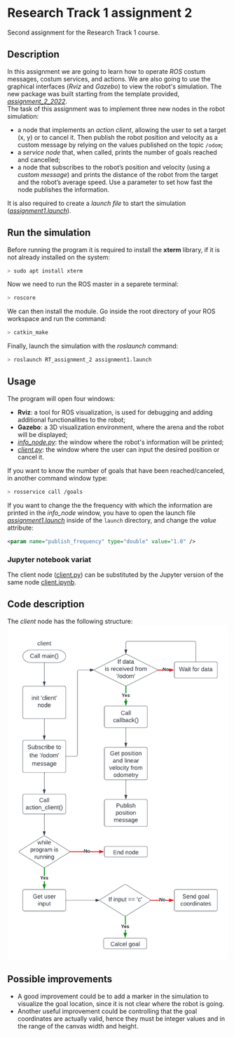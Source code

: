# Research Track 1 assignment 2

Second assignment for the Research Track 1 course.

## Description

In this assignment we are going to learn how to operate _ROS_ costum messages, costum services, and actions. We are also going to use the graphical interfaces (_Rviz_ and _Gazebo_) to view the robot's simulation.
The new package was built starting from the template provided, [_assignment_2_2022_](https://github.com/CarmineD8/assignment_2_2022).<br>
The task of this assignment was to implement three new nodes in the robot simulation:

- a node that implements an _action client_, allowing the user to set a target (x, y) or to cancel it. Then publish the robot position and velocity as a custom message by relying on the values published on the topic `/odom`;
- a _service node_ that, when called, prints the number of goals reached and cancelled;
- a node that subscribes to the robot’s position and velocity (using a _custom message_) and prints the distance of the robot from the target and the robot’s average speed. Use a parameter to set how fast the node publishes the information.

It is also required to create a _launch file_ to start the simulation ([_assignment1.launch_](launch/assignment1.launch)).

## Run the simulation

Before running the program it is required to install the **xterm** library, if it is not already installed on the system:

```sh
> sudo apt install xterm
```

Now we need to run the ROS master in a separete terminal:

```sh
> roscore
```

We can then install the module. Go inside the root directory of your ROS workspace and run the command:

```sh
> catkin_make
```

Finally, launch the simulation with the _roslaunch_ command:

```sh
> roslaunch RT_assignment_2 assignment1.launch
```

## Usage

The program will open four windows:

- **Rviz**: a tool for ROS visualization, is used for debugging and adding additional functionalities to the robot;
- **Gazebo**: a 3D visualization environment, where the arena and the robot will be displayed;
- [_info_node.py_](scripts/info_node.py): the window where the robot's information will be printed;
- [_client.py_](scripts/client.py): the window where the user can input the desired position or cancel it.

If you want to know the number of goals that have been reached/canceled, in another command window type:

```sh
> rosservice call /goals
```

If you want to change the the frequency with which the information are printed in the _info_node_ window, you have to open the launch file [_assignment1.launch_](launch/assignment1.launch) inside of the `launch` directory, and change the _value_ attribute:

```xml
<param name="publish_frequency" type="double" value="1.0" />
```

### Jupyter notebook variat

The client node ([client.py](scripts/client.py)) can be substituted by the Jupyter version of the same node [client.ipynb](client.ipynb).

## Code description

The _client_ node has the following structure:
![client node structure](client.png)

## Possible improvements

- A good improvement could be to add a marker in the simulation to visualize the goal location, since it is not clear where the robot is going.<br>
- Another useful improvement could be controlling that the goal coordinates are actually valid, hence they must be integer values and in the range of the canvas width and height.

